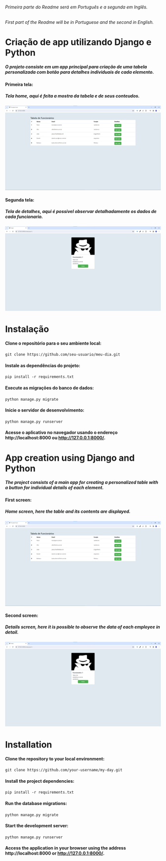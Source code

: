 ###### Primeira parte do Readme será em Português e a segunda em Inglês.

###### First part of the Readme will be in Portuguese and the second in English.

# Criação de app utilizando Django e Python

##### O projeto consiste em um app principal para criação de uma tabela personalizada com botão para detalhes individuais de cada elemento.

#### Primeira tela:

##### Tela home, aqui é feita a mostra da tabela e de seus conteudos.

![TelaHome](./imgs/img1.png)

#### Segunda tela:

##### Tela de detalhes, aqui é possivel observar detalhadamente os dados de cada funcionario.

![TelaDetalhe](./imgs/img2.png)

# Instalação

#### Clone o repositório para o seu ambiente local:

`git clone https://github.com/seu-usuario/meu-dia.git`

#### Instale as dependências do projeto:

`pip install -r requirements.txt`

#### Execute as migrações do banco de dados:

`python manage.py migrate`

#### Inicie o servidor de desenvolvimento:

`python manage.py runserver`

#### Acesse o aplicativo no navegador usando o endereço http://localhost:8000 ou http://127.0.0.1:8000/.

# App creation using Django and Python

##### The project consists of a main app for creating a personalized table with a button for individual details of each element.

#### First screen:

##### Home screen, here the table and its contents are displayed.

![TelaHome](./imgs/img1.png)

#### Second screen:

##### Details screen, here it is possible to observe the data of each employee in detail.

![TelaDetalhe](./imgs/img2.png)

# Installation

#### Clone the repository to your local environment:

`git clone https://github.com/your-username/my-day.git`

#### Install the project dependencies:

`pip install -r requirements.txt`

#### Run the database migrations:

`python manage.py migrate`

#### Start the development server:

`python manage.py runserver`

#### Access the application in your browser using the address http://localhost:8000 or http://127.0.0.1:8000/.
